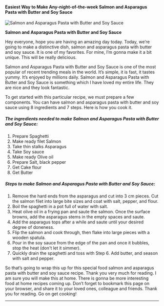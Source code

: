             

#### Easiest Way to Make Any-night-of-the-week Salmon and Asparagus Pasta with Butter and Soy Sauce

![Salmon and Asparagus Pasta with Butter and Soy Sauce](https://img-global.cpcdn.com/recipes/5486512293543936/751x532cq70/salmon-and-asparagus-pasta-with-butter-and-soy-sauce-recipe-main-photo.jpg)

**Salmon and Asparagus Pasta with Butter and Soy Sauce**

Hey everyone, hope you are having an amazing day today. Today, we’re going to make a distinctive dish, salmon and asparagus pasta with butter and soy sauce. It is one of my favorites. For mine, I’m gonna make it a bit unique. This will be really delicious.

Salmon and Asparagus Pasta with Butter and Soy Sauce is one of the most popular of recent trending meals in the world. It’s simple, it is fast, it tastes yummy. It’s enjoyed by millions daily. Salmon and Asparagus Pasta with Butter and Soy Sauce is something which I have loved my entire life. They are nice and they look fantastic.

To get started with this particular recipe, we must prepare a few components. You can have salmon and asparagus pasta with butter and soy sauce using 8 ingredients and 7 steps. Here is how you cook it.

##### The ingredients needed to make Salmon and Asparagus Pasta with Butter and Soy Sauce:

1.  Prepare Spaghetti
2.  Make ready filet Salmon
3.  Take thin stalks Asparagus
4.  Take Soy sauce
5.  Make ready Olive oil
6.  Prepare Salt, black pepper
7.  Get Cake flour
8.  Get Butter

##### Steps to make Salmon and Asparagus Pasta with Butter and Soy Sauce:

1.  Remove the hard ends from the asparagus and cut into 3 cm pieces. Cut the salmon filet into large bite sizes and coat with salt, pepper, and flour.
2.  Boil the spaghetti in a pot full of water with salt.
3.  Heat olive oil in a frying pan and saute the salmon. Once the surface browns, add the asparagus stems in the empty spaces and saute.
4.  Add the asparagus tops after a while and saute until your desired degree of doneness.
5.  Flip the salmon and cook through, then flake into large pieces with a wooden spatula.
6.  Pour in the soy sauce from the edge of the pan and once it bubbles, stop the heat (don't let it simmer).
7.  Quickly drain the spaghetti and toss with Step 6. Add butter, and season with salt and pepper.

So that’s going to wrap this up for this special food salmon and asparagus pasta with butter and soy sauce recipe. Thank you very much for reading. I am sure you will make this at home. There is gonna be more interesting food at home recipes coming up. Don’t forget to bookmark this page on your browser, and share it to your loved ones, colleague and friends. Thank you for reading. Go on get cooking!

* * *